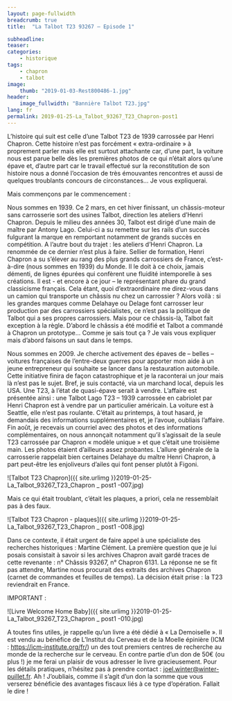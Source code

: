 ```yaml
---
layout: page-fullwidth
breadcrumb: true
title:  "La Talbot T23 93267 – Episode 1"

subheadline:  
teaser: 
categories:
    - historique
tags:
    - chapron
    - talbot
image:
    thumb: "2019-01-03-Rest800486-1.jpg"
header:
    image_fullwidth: "Bannière Talbot T23.jpg"
lang: fr
permalink: 2019-01-25-La_Talbot_93267_T23_Chapron-post1
---
```

L’histoire qui suit est celle d’une Talbot T23 de 1939 carrossée par Henri Chapron. Cette histoire n’est pas forcément « extra-ordinaire » à proprement parler mais elle est surtout attachante car, d’une part, la voiture nous est parue belle dès les premières photos de ce qui n’était alors qu’une épave et, d’autre part car le travail effectué sur la reconstitution de son histoire nous a donné l’occasion de très émouvantes rencontres et aussi de quelques troublants concours de circonstances… Je vous expliquerai.

Mais commençons par le commencement :

Nous sommes en 1939.
Ce 2 mars, en cet hiver finissant, un châssis-moteur sans carrosserie sort des usines Talbot, direction les ateliers d’Henri Chapron. Depuis le milieu des années 30, Talbot est dirigé d’une main de maître par Antony Lago. Celui-ci a su remettre sur les rails d’un succès fulgurant la marque en remportant notamment de grands succès en compétition. A l’autre bout du trajet : les ateliers d’Henri Chapron. La renommée de ce dernier n’est plus à faire. Sellier de formation, Henri Chapron a su s’élever au rang des plus grands carrossiers de France, c’est-à-dire (nous sommes en 1939) du Monde. Il le doit à ce choix, jamais démenti, de lignes épurées qui confèrent une fluidité intemporelle à ses créations. Il est - et encore à ce jour – le représentant phare du grand classicisme français. 
Cela étant, quoi d’extraordinaire me direz-vous dans un camion qui transporte un châssis nu chez un carrossier ? Alors voilà : si les grandes marques comme Delahaye ou Delage font carrosser leur production par des carrossiers spécialistes, ce n’est pas la politique de Talbot qui a ses propres carrossiers. Mais pour ce châssis-là, Talbot fait exception à la règle. D’abord le châssis a été modifié et Talbot a commandé à Chapron un prototype…
Comme je sais tout ça ? Je vais vous expliquer mais d’abord faisons un saut dans le temps.

Nous sommes en 2009.
Je cherche activement des épaves de – belles – voitures françaises de l’entre-deux guerres pour apporter mon aide à un jeune entrepreneur qui souhaite se lancer dans la restauration automobile. Cette initiative finira de façon catastrophique et je la raconterai un jour mais là n’est pas le sujet. 
Bref, je suis contacté, via un marchand local, depuis les USA. Une T23, à l’état de quasi-épave serait à vendre. L’affaire est présentée ainsi : une Talbot Lago T23 – 1939 carrossée en cabriolet par Henri Chapron est à vendre par un particulier américain. La voiture est à Seattle, elle n’est pas roulante.
C’était au printemps, à tout hasard, je demandais des informations supplémentaires et, je l’avoue, oubliais l’affaire. Fin août, je recevais un courriel avec des photos et des informations complémentaires, on nous annonçait notamment qu’il s’agissait de la seule T23 carrossée par Chapron « modèle unique » et que c’était une troisième main.
Les photos étaient d’ailleurs assez probantes. L’allure générale de la carrosserie rappelait bien certaines Delahaye du maître Henri Chapron, à part peut-être les enjoliveurs d’ailes qui font penser plutôt à Figoni.

![Talbot T23 Chapron]({{ site.urlimg }}2019-01-25-La_Talbot_93267_T23_Chapron _ post1 -007.jpg)


Mais ce qui était troublant, c’était les plaques, a priori, cela ne ressemblait pas à des faux.

![Talbot T23 Chapron - plaques]({{ site.urlimg }}2019-01-25-La_Talbot_93267_T23_Chapron _ post1 -008.jpg)


Dans ce contexte, il était urgent de faire appel à une spécialiste des recherches historiques : Martine Clément. La première question que je lui posais consistait à savoir si les archives Chapron avait gardé traces de cette revenante : n° Châssis 93267, n° Chapron 6131.
La réponse ne se fit pas attendre, Martine nous procurait des extraits des archives Chapron (carnet de commandes et feuilles de temps). La décision était prise : la T23 reviendrait en France.

IMPORTANT :

![Livre Welcome Home Baby]({{ site.urlimg }}2019-01-25-La_Talbot_93267_T23_Chapron _ post1 -010.jpg)


A toutes fins utiles, je rappelle qu’un livre a été dédié à « La Demoiselle ». Il est vendu au bénéfice de L’Institut du Cerveau et de la Moelle épinière (ICM : https://icm-institute.org/fr/) un des tout premiers centres de recherche au monde de la recherche sur le cerveau. En contre partie d’un don de 50€ (ou plus !) je me ferai un plaisir de vous adresser le livre gracieusement. Pour les détails pratiques, n’hésitez pas à prendre contact : joel.winter@winter-puillet.fr.
Ah ! J’oubliais, comme il s’agit d’un don la somme que vous verserez bénéficie des avantages fiscaux liés à ce type d’opération. Fallait le dire !
